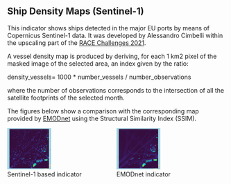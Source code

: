 ## Ship Density Maps (Sentinel-1)

This indicator shows ships detected in the major EU ports by means of Copernicus Sentinel-1 data. It was developed by Alessandro Cimbelli within the upscaling part of the [RACE Challenges 2021](https://eo4society.esa.int/2021/08/01/rapid-action-on-coronavirus-and-eo-race-dashboard-challenge-3/).

A vessel density map is produced by deriving, for each 1 km2 pixel of the masked image of the selected area, an index given by the ratio:

density_vessels= 1000 * number_vessels / number_observations

where the number of observations corresponds to the intersection of all the satellite footprints of the selected month.

The figures below show a comparison with the corresponding map provided by [EMODnet](https://race.esa.int/?x=1040481.31544&y=5968190.74701&z=4.29471&poi=World-E13o&search=World%3A+Vessel+density+%28all%29+%5Bh%2Fsqkm%5D) using the Structural Similarity Index (SSIM).


<div style="display: flex;">
  <div class="image-caption-object">
      <img src="https://raw.githubusercontent.com/eurodatacube/eodash-assets/main/collections/E1b_vessel_density_timeseries/E1b-img1.png" alt="Image" style="width: 40%;" />
      <div>Sentinel-1 based indicator</div>
  </div>
  
  <div class="image-caption-object">
      <img src="https://raw.githubusercontent.com/eurodatacube/eodash-assets/main/collections/E1b_vessel_density_timeseries/E1b-img2.png" alt="Legend" style="width: 40%;" />
      <div>EMODnet indicator</div>
  </div>
</div>


